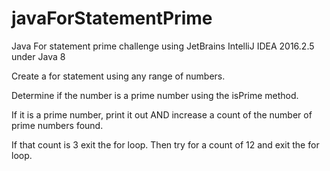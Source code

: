 # javaForStatementPrime

Java For statement prime challenge using JetBrains IntelliJ IDEA 2016.2.5 under Java 8

Create a for statement using any range of numbers.

Determine if the number is a prime number using the isPrime method.

If it is a prime number, print it out AND increase a count of the number of prime numbers found.

If that count is 3 exit the for loop. Then try for a count of 12 and exit the for loop.
